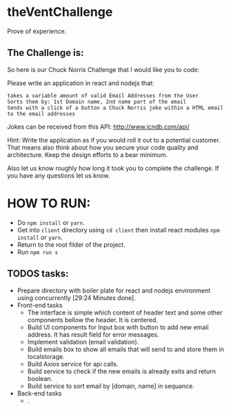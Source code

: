 # theVentChallenge

Prove of experience.

## The Challenge is:

So here is our Chuck Norris Challenge that I would like you to code:

Please write an application in react and nodejs that:

    takes a variable amount of valid Email Addresses from the User
    Sorts them by: 1st Domain name, 2nd name part of the email
    Sends with a click of a button a Chuck Norris joke within a HTML email to the email addresses

Jokes can be received from this API: http://www.icndb.com/api/

Hint: Write the application as if you would roll it out to a potential customer. That means also think about how you secure your code quality and architecture. Keep the design efforts to a bear minimum.

Also let us know roughly how long it took you to complete the challenge.
If you have any questions let us know.

# HOW TO RUN:

- Do `npm install` or `yarn`.
- Get into `client` directory using `cd client` then install react modules `npm install` or `yarn`.
- Return to the root filder of the project.
- Run `npm run s`

## TODOS tasks:

- Prepare directory with boiler plate for react and nodejs environment using concurrently [29:24 Minutes done].
- Front-end tasks
  - The interface is simple which content of header text and some other components bellow the header. It is centered.
  - Build UI components for Input box with button to add new email address. It has result field for error messages.
  - Implement validation (email validation).
  - Build emails box to show all emails that will send to and store them in localstorage.
  - Build Axios service for api calls.
  - Build service to check if the new emails is already exits and return boolean.
  - Build service to sort email by [domain, name] in sequance.
- Back-end tasks
  - .
